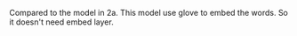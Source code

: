 Compared to the model in 2a. This model use glove to embed the words. So it doesn't need embed layer.
